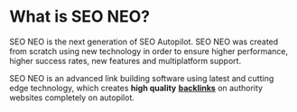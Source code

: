 # What is SEO NEO?

SEO NEO is the next generation of SEO Autopilot. SEO NEO was created from scratch using new technology in order to ensure higher performance, higher success rates, new features and multiplatform support.

SEO NEO is an advanced link building software using latest and cutting edge technology, which creates **high quality** [**backlinks**](../glossary/backlink.md) on authority websites completely on autopilot.
